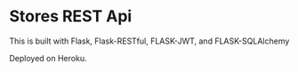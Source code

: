 # Stores REST Api

This is built with Flask, Flask-RESTful, FLASK-JWT, and FLASK-SQLAlchemy

Deployed on Heroku.